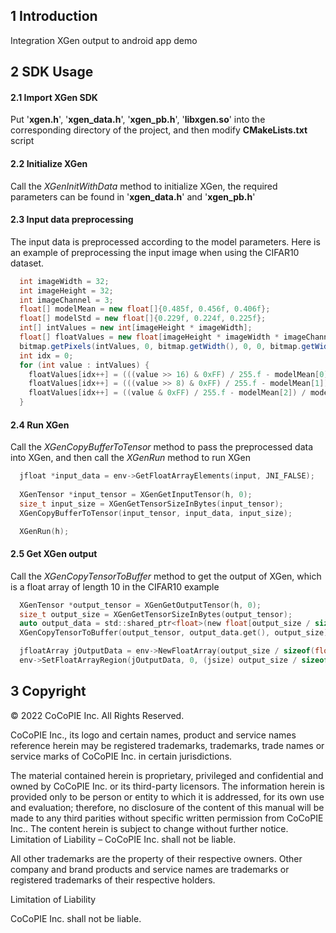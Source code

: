 ## 1 Introduction

Integration XGen output to android app demo

## 2 SDK Usage

#### 2.1 Import XGen SDK

Put '**xgen.h**', '**xgen_data.h**', '**xgen_pb.h**', '**libxgen.so**' into the corresponding directory of the project, and then modify **CMakeLists.txt** script

#### 2.2 Initialize XGen

Call the *XGenInitWithData* method to initialize XGen, the required parameters can be found in '**xgen_data.h**' and '**xgen_pb.h**'

#### 2.3 Input data preprocessing

The input data is preprocessed according to the model parameters. Here is an example of preprocessing the input image when using the CIFAR10 dataset.

``` java
  int imageWidth = 32;
  int imageHeight = 32;
  int imageChannel = 3;
  float[] modelMean = new float[]{0.485f, 0.456f, 0.406f};
  float[] modelStd = new float[]{0.229f, 0.224f, 0.225f};
  int[] intValues = new int[imageHeight * imageWidth];
  float[] floatValues = new float[imageHeight * imageWidth * imageChannel];
  bitmap.getPixels(intValues, 0, bitmap.getWidth(), 0, 0, bitmap.getWidth(), bitmap.getHeight());
  int idx = 0;
  for (int value : intValues) {
    floatValues[idx++] = (((value >> 16) & 0xFF) / 255.f - modelMean[0]) / modelStd[0];
    floatValues[idx++] = (((value >> 8) & 0xFF) / 255.f - modelMean[1]) / modelStd[1];
    floatValues[idx++] = ((value & 0xFF) / 255.f - modelMean[2]) / modelStd[2];
  }
```

#### 2.4 Run XGen

Call the *XGenCopyBufferToTensor* method to pass the preprocessed data into XGen, and then call the *XGenRun* method to run XGen

``` c
  jfloat *input_data = env->GetFloatArrayElements(input, JNI_FALSE);
  
  XGenTensor *input_tensor = XGenGetInputTensor(h, 0);
  size_t input_size = XGenGetTensorSizeInBytes(input_tensor);
  XGenCopyBufferToTensor(input_tensor, input_data, input_size);

  XGenRun(h);
```

#### 2.5 Get XGen output

Call the *XGenCopyTensorToBuffer* method to get the output of XGen, which is a float array of length 10 in the CIFAR10 example

``` c
  XGenTensor *output_tensor = XGenGetOutputTensor(h, 0);
  size_t output_size = XGenGetTensorSizeInBytes(output_tensor);
  auto output_data = std::shared_ptr<float>(new float[output_size / sizeof(float)], std::default_delete<float[]>());
  XGenCopyTensorToBuffer(output_tensor, output_data.get(), output_size);

  jfloatArray jOutputData = env->NewFloatArray(output_size / sizeof(float));
  env->SetFloatArrayRegion(jOutputData, 0, (jsize) output_size / sizeof(float), output_data.get());
```

## 3 Copyright

© 2022 CoCoPIE Inc. All Rights Reserved.

CoCoPIE Inc., its logo and certain names, product and service names reference herein may be registered trademarks, trademarks, trade names or service marks of CoCoPIE Inc. in certain jurisdictions.

The material contained herein is proprietary, privileged and confidential and owned by CoCoPIE Inc. or its third-party licensors. The information herein is provided only to be person or entity to which it is addressed, for its own use and evaluation; therefore, no disclosure of the content of this manual will be made to any third parities without specific written permission from CoCoPIE Inc.. The content herein is subject to change without further notice. Limitation of Liability – CoCoPIE Inc. shall not be liable.

All other trademarks are the property of their respective owners. Other company and brand products and service names are trademarks or registered trademarks of their respective holders.

Limitation of Liability

CoCoPIE Inc. shall not be liable.
